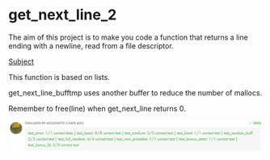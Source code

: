# get_next_line_2

The aim of this project is to make you code a function that returns a line ending with a newline, read from a file descriptor.

[Subject](./get_next_line.en.pdf)

This function is based on lists.

get_next_line_bufftmp uses another buffer to reduce the number of mallocs.

Remember to free(line) when get_next_line returns 0.

<img src="./moulinette.png" align="center">
